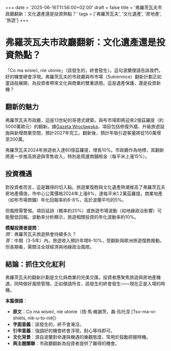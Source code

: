 +++ 
date = '2025-06-16T11:56:00+02:00' 
draft = false 
title = '弗羅茨瓦夫市政廳翻新：文化遺產還是投資熱點？' 
tags = ['弗羅茨瓦夫', '文化遺產', '房地產', '旅遊']
+++

# 弗羅茨瓦夫市政廳翻新：文化遺產還是投資熱點？

「Co ma wisieć, nie utonie」（該發生的，終會發生）。這句波蘭俚語告訴我們，好的機會總會浮現。弗羅茨瓦夫的市政廳與布市場（Sukiennice）翻新計劃正如童話般展開，為投資者帶來文化與商業的雙重誘惑。這是遺產保護，還是投資新機？

## 翻新的魅力

弗羅茨瓦夫市政廳，這座13世紀的哥德式建築，與布市場即將迎來2億茲羅提（約5000萬歐元）的翻新。據[Gazeta Wrocławska](https://gazetawroclawska.pl/bedzie-jak-w-bajce-ratusz-i-sukiennice-we-wroclawiu-zmienia-sie-nie-do-poznania/ar/c1p2-27691957)，項目包括修復外牆、升級旅遊設施與新增商業空間，預計2027年完工。翻新後，預計年吸引遊客量將從150萬增至200萬。

弗羅茨瓦夫2024年旅遊收入達80億茲羅提，增長10%。市政廳作為地標，其翻新將進一步推高旅遊與零售收入，特別是周邊商鋪租金（每平米上漲15%）。

## 投資機遇

對投資者而言，這是難得的切入點。旅遊業復甦與文化遺產熱潮推高了弗羅茨瓦夫房地產價值，市中心公寓價格2024年上漲8%，達每平米1.2萬茲羅提。商業地產（如布市場商鋪）年化回報率約6-8%，高於波蘭平均的5%。

但風險需警惕。項目延誤（概率約20%）或旅遊市場波動（如地緣政治影響）可能壓低回報。波動率分析顯示，旅遊相關投資的年化波動率約10%。

**模擬投資者提問**：  
*問*：弗羅茨瓦夫旅遊熱會持續多久？  
*答*：中期（3-5年）內，旅遊收入預計年增8-10%，受翻新與歐洲旅遊復甦推動。但長期看，需關注全球經濟與地緣政治風險。

## 結論：抓住文化紅利

弗羅茨瓦夫的翻新計劃是文化與商業的完美交匯。投資者應聚焦旅遊與房地產機遇，同時做好風險管理。正如俚語所言，該發生的終會發生——現在正是入場的時機。

**本篇俚語**：  
- **原文**：Co ma wisieć, nie utonie（措·馬·維謝茨，聶·烏托涅 [Tso-ma-vi-shièts, niè-u-to-niè]）  
- **字面意義**：該發生的，終不會淹沒。  
- **引申意義**：強調好的機會終會浮現，耐心等待即可。  
- **文化背景**：源自波蘭對命運與機遇的樂觀態度，常用於鼓勵把握時機。  
- **與主題關聯**：市政廳翻新為投資者提供了難得的機會。